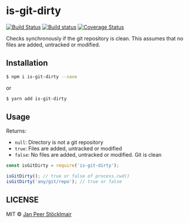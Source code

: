 # is-git-dirty

[![Build Status](https://travis-ci.com/JPeer264/node-is-git-dirty.svg?branch=master)](https://travis-ci.com/JPeer264/node-is-git-dirty)
[![Build status](https://ci.appveyor.com/api/projects/status/ehj6762gbj1e2qyc?svg=true)](https://ci.appveyor.com/project/JPeer264/node-is-git-dirty)
[![Coverage Status](https://coveralls.io/repos/github/JPeer264/node-is-git-dirty/badge.svg?branch=master)](https://coveralls.io/github/JPeer264/node-is-git-dirty?branch=master)

Checks synchronously if the git repository is clean. This assumes that no files are added, untracked or modified.

## Installation

```sh
$ npm i is-git-dirty --save
```
or
```sh
$ yarn add is-git-dirty
```

## Usage

Returns:
- `null`: Directory is not a git repository
- `true`: Files are added, untracked or modified
- `false`: No files are added, untracked or modified. Git is clean

```js
const isGitDirty = require('is-git-dirty');

isGitDirty(); // true or false of process.cwd()
isGitDirty('any/git/repo'); // true or false
```

## LICENSE

MIT © [Jan Peer Stöcklmair](https://www.jpeer.at)
